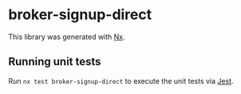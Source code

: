# broker-signup-direct

This library was generated with [Nx](https://nx.dev).

## Running unit tests

Run `nx test broker-signup-direct` to execute the unit tests via [Jest](https://jestjs.io).
